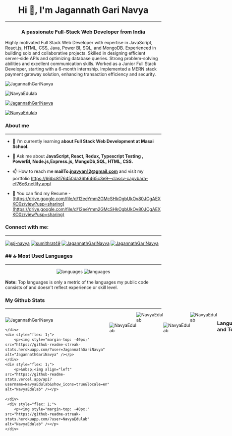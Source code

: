 <h1 align="center">Hi 👋, I'm Jagannath Gari Navya</h1>
<hr/>
<h3 align="center">A passionate Full-Stack Web Developer from India</h3>

 <p>
     Highly motivated Full Stack Web Developer with expertise in JavaScript, React.js, HTML, CSS, Java, Power BI, SQL, and
 MongoDB. Experienced in building solo and collaborative projects. Skilled in designing efficient server-side APIs and optimizing
 database queries. Strong problem-solving abilities and excellent communication skills. Worked as a Junior Full Stack Developer,
 starting with a 6-month internship. Implemented a MERN stack payment gateway solution, enhancing transaction efficiency
 and security.
    </p>

<p align="left"> <img src="https://komarev.com/ghpvc/?username=JagannathGariNavya&label=Profile%20views&color=0e75b6&style=flat" alt="JagannathGariNavya" /> </p>
<p align="left"> <img src="https://komarev.com/ghpvc/?username=JagannathGariNavya&label=Profile%20views&color=0e75b6&style=flat" alt="NavyaEdulab" /> </p>


<p align="left"> <a href="https://github.com/ryo-ma/github-profile-trophy"><img src="https://github-profile-trophy.vercel.app/?username=JagannathGariNavya" alt="JagannathGariNavya" /></a> </p>
<p align="left"> <a href="https://github.com/ryo-ma/github-profile-trophy"><img src="https://github-profile-trophy.vercel.app/?username=JagannathGariNavya" alt="NavyaEdulab" /></a> </p>

<h3>About me</h3>
    <hr />

- 🌱 I’m currently learning **about Full Stack Web Development at Masai School.**

- 💬 Ask me about **JavaScript, React, Redux, Typescript Testing , PowerBI, Node.js,Express.js, MongoDb,SQL, HTML, CSS.**

- 📫 How to reach me **mailTo:jnavyan12@gmail.com**  and visit my portfolio https://66bc8176450da36b6465c3e9--classy-capybara-ef76e6.netlify.app/

- 📄 You can find my Resume - [https://drive.google.com/file/d/12eeYmm2GMcSHkOgbUkOv80JCgAEXKO0z/view?usp=sharing](https://drive.google.com/file/d/12eeYmm2GMcSHkOgbUkOv80JCgAEXKO0z/view?usp=sharing)

<h3 align="left">Connect with me:</h3>
<hr/>
<p align="left">
<a href="https://codepen.io/J-Navya" target="blank"><img align="center" src="https://raw.githubusercontent.com/rahuldkjain/github-profile-readme-generator/master/src/images/icons/Social/codepen.svg" alt="@j-navya" height="30" width="40" /></a>
<a href="https://www.linkedin.com/in/j-navya/" target="blank"><img align="center" src="https://raw.githubusercontent.com/rahuldkjain/github-profile-readme-generator/master/src/images/icons/Social/linked-in-alt.svg" alt="sumithrat49" height="30" width="40" /></a>
<a href="" target="blank"><img align="center" src="https://raw.githubusercontent.com/rahuldkjain/github-profile-readme-generator/master/src/images/icons/Social/hackerrank.svg" alt="JagannathGariNavya" height="30" width="40" /></a>
<a href="https://leetcode.com/u/jnavyan12/" target="blank"><img align="center" src="https://raw.githubusercontent.com/rahuldkjain/github-profile-readme-generator/master/src/images/icons/Social/leet-code.svg" alt="JagannathGariNavya" height="30" width="40" /></a>
</p>
 <h3>## 🔝 Most Used Languages</h3>
<hr/>
    <div align="center">
      <img
        alt="languages"
        src="https://github-readme-stats.vercel.app/api/top-langs/?username=JagannathGariNavya&layout=compact&hide_border=true&theme=tokyonight"
      />
     <img
        alt="languages"
        src="https://github-readme-stats.vercel.app/api/top-langs/?username=NavyaEdulab&layout=compact&hide_border=true&theme=tokyonight"
      />
    </div>
    <br/>
    <b>Note:</b> Top languages is only a metric of the languages my public code
    consists of and doesn't reflect experience or skill level.

<h3>My Github Stats</h3>
<hr/>
<div style="display: flex;">
    <div style="flex: 1;">
        <p>&nbsp;<img align="left" src="https://github-readme-stats.vercel.app/api?username=JagannathGariNavya&show_icons=true&locale=en" alt="JagannathGariNavya" /></p>

    </div>
    <div style="flex: 1;">
        <p><img style="margin-top: -40px;" src="https://github-readme-streak-stats.herokuapp.com/?user=JagannathGariNavya" alt="JagannathGariNavya" /></p>
    </div>
    <div style="flex: 1;">
        <p>&nbsp;<img align="left" src="https://github-readme-stats.vercel.app/api?username=NavyaEdulab&show_icons=true&locale=en" alt="NavyaEdulab" /></p>

    </div>
     <div style="flex: 1;">
        <p><img style="margin-top: -40px;" src="https://github-readme-streak-stats.herokuapp.com/?user=NavyaEdulab" alt="NavyaEdulab" /></p>
    </div>
</div>
<div style="display: flex;">
    <div style="flex: 1;">
        <p>&nbsp;<img align="left" src="https://github-readme-stats.vercel.app/api?username=JagannathGariNavya&show_icons=true&locale=en" alt="NavyaEdulab" /></p>
    </div>
    <div style="flex: 1;">
        <p><img style="margin-top: -40px;" src="https://github-readme-streak-stats.herokuapp.com/?user=JagannathGariNavya" alt="NavyaEdulab" /></p>
    </div>
</div>
<div style="display: flex;">
    <div style="flex: 1;">
        <p>&nbsp;<img align="left" src="https://github-readme-stats.vercel.app/api?username=NavyaEdulab&show_icons=true&locale=en" alt="NavyaEdulab" /></p>
    </div>
    <div style="flex: 1;">
        <p><img style="margin-top: -40px;" src="https://github-readme-streak-stats.herokuapp.com/?user=NavyaEdulab" alt="NavyaEdulab" /></p>
    </div>
</div>


<br/>
<h3 align="left">Languages and Tools:</h3>
<hr/>
<p align="left"> <a href="https://babeljs.io/" target="_blank" rel="noreferrer"> <img src="https://www.vectorlogo.zone/logos/babeljs/babeljs-icon.svg" alt="babel" width="40" height="40"/> </a> <a href="https://getbootstrap.com" target="_blank" rel="noreferrer"> <img src="https://raw.githubusercontent.com/devicons/devicon/master/icons/bootstrap/bootstrap-plain-wordmark.svg" alt="bootstrap" width="40" height="40"/> </a> <a href="https://www.w3schools.com/css/" target="_blank" rel="noreferrer"> <img src="https://raw.githubusercontent.com/devicons/devicon/master/icons/css3/css3-original-wordmark.svg" alt="css3" width="40" height="40"/> </a> <a href="https://www.figma.com/" target="_blank" rel="noreferrer"> <img src="https://www.vectorlogo.zone/logos/figma/figma-icon.svg" alt="figma" width="40" height="40"/> </a> <a href="https://git-scm.com/" target="_blank" rel="noreferrer"> <img src="https://www.vectorlogo.zone/logos/git-scm/git-scm-icon.svg" alt="git" width="40" height="40"/> </a> <a href="https://www.w3.org/html/" target="_blank" rel="noreferrer"> <img src="https://raw.githubusercontent.com/devicons/devicon/master/icons/html5/html5-original-wordmark.svg" alt="html5" width="40" height="40"/> </a> <a href="https://www.java.com" target="_blank" rel="noreferrer"> <img src="https://raw.githubusercontent.com/devicons/devicon/master/icons/java/java-original.svg" alt="java" width="40" height="40"/> </a> <a href="https://developer.mozilla.org/en-US/docs/Web/JavaScript" target="_blank" rel="noreferrer"> <img src="https://raw.githubusercontent.com/devicons/devicon/master/icons/javascript/javascript-original.svg" alt="javascript" width="40" height="40"/> </a> <a href="https://jestjs.io" target="_blank" rel="noreferrer"> <img src="https://www.vectorlogo.zone/logos/jestjsio/jestjsio-icon.svg" alt="jest" width="40" height="40"/> </a> <a href="https://www.mongodb.com/" target="_blank" rel="noreferrer"> <img src="https://raw.githubusercontent.com/devicons/devicon/master/icons/mongodb/mongodb-original-wordmark.svg" alt="mongodb" width="40" height="40"/> </a> <a href="https://www.mysql.com/" target="_blank" rel="noreferrer"> <img src="https://raw.githubusercontent.com/devicons/devicon/master/icons/mysql/mysql-original-wordmark.svg" alt="mysql" width="40" height="40"/> </a> <a href="https://nodejs.org" target="_blank" rel="noreferrer"> <img src="https://raw.githubusercontent.com/devicons/devicon/master/icons/nodejs/nodejs-original-wordmark.svg" alt="nodejs" width="40" height="40"/> </a> <a href="https://reactjs.org/" target="_blank" rel="noreferrer"> <img src="https://raw.githubusercontent.com/devicons/devicon/master/icons/react/react-original-wordmark.svg" alt="react" width="40" height="40"/> </a> <a href="https://reactnative.dev/" target="_blank" rel="noreferrer"> <img src="https://reactnative.dev/img/header_logo.svg" alt="reactnative" width="40" height="40"/> </a> <a href="https://redux.js.org" target="_blank" rel="noreferrer"> <img src="https://raw.githubusercontent.com/devicons/devicon/master/icons/redux/redux-original.svg" alt="redux" width="40" height="40"/> </a> <a href="https://sass-lang.com" target="_blank" rel="noreferrer"> <img src="https://raw.githubusercontent.com/devicons/devicon/master/icons/sass/sass-original.svg" alt="sass" width="40" height="40"/> </a> <a href="https://tailwindcss.com/" target="_blank" rel="noreferrer"> <img src="https://www.vectorlogo.zone/logos/tailwindcss/tailwindcss-icon.svg" alt="tailwind" width="40" height="40"/> </a> <a href="https://www.typescriptlang.org/" target="_blank" rel="noreferrer"> <img src="https://raw.githubusercontent.com/devicons/devicon/master/icons/typescript/typescript-original.svg" alt="typescript" width="40" height="40"/> </a> </p>


